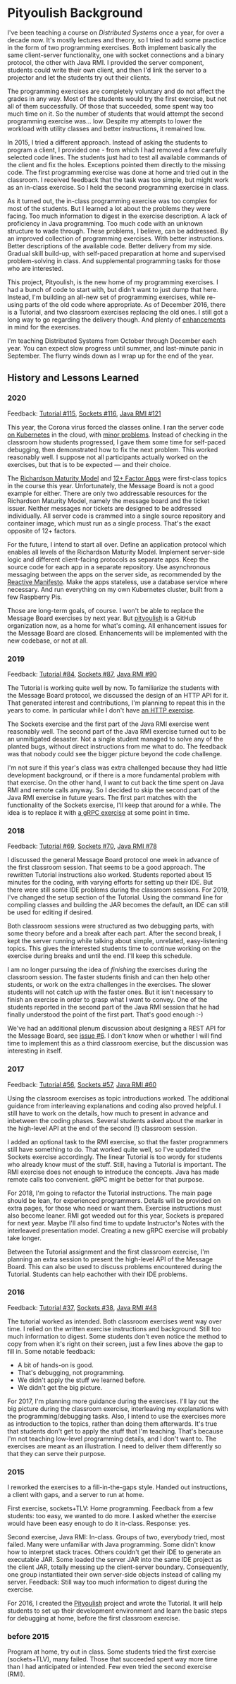 # Pityoulish Background

I've been teaching a course on _Distributed Systems_ once a year, for over a decade now. It's mostly lectures and theory, so I tried to add some practice in the form of two programming exercises. Both implement basically the same client-server functionality, one with socket connections and a binary protocol, the other with Java RMI. I provided the server component, students could write their own client, and then I'd link the server to a projector and let the students try out their clients.

The programming exercises are completely voluntary and do not affect the grades in any way. Most of the students would try the first exercise, but not all of them successfully. Of those that succeeded, some spent way too much time on it. So the number of students that would attempt the second programming exercise was... low. Despite my attempts to lower the workload with utility classes and better instructions, it remained low.

In 2015, I tried a different approach. Instead of asking the students to program a client, I provided one - from which I had removed a few carefully selected code lines. The students just had to test all available commands of the client and fix the holes. Exceptions pointed them directly to the missing code.
The first programming exercise was done at home and tried out in the classroom. I received feedback that the task was too simple, but might work as an in-class exercise. So I held the second programming exercise in class.

As it turned out, the in-class programming exercise was too complex for most of the students. But I learned a lot about the problems they were facing. Too much information to digest in the exercise description. A lack of proficiency in Java programming. Too much code with an unknown structure to wade through.
These problems, I believe, can be addressed. By an improved collection of programming exercises. With better instructions. Better descriptions of the available code. Better delivery from my side. Gradual skill build-up, with self-paced preparation at home and supervised problem-solving in class. And supplemental programming tasks for those who are interested.

This project, Pityoulish, is the new home of my programming exercises. I had a bunch of code to start with, but didn't want to just dump that here. Instead, I'm building an all-new set of programming exercises, while re-using parts of the old code where appropriate. As of December 2016, there is a Tutorial, and two classroom exercises replacing the old ones. I still got a long way to go regarding the delivery though. And plenty of [enhancements](https://github.com/pityoulish/origins/issues?q=is%3Aissue+is%3Aopen+label%3Aenhancement) in mind for the exercises.

I'm teaching Distributed Systems from October through December each year. You can expect slow progress until summer, and last-minute panic in September. The flurry winds down as I wrap up for the end of the year.

## History and Lessons Learned

### 2020

Feedback:
[Tutorial #115](https://github.com/pityoulish/origins/issues/115),
[Sockets #116](https://github.com/pityoulish/origins/issues/116),
[Java RMI #121](https://github.com/pityoulish/origins/issues/121)

This year, the Corona virus forced the classes online. I ran the server code [on Kubernetes](https://github.com/pityoulish/origins/issues/106) in the cloud, with [minor problems](https://github.com/pityoulish/origins/issues/117).
Instead of checking in the classroom how students progressed, I gave them some time for self-paced debugging, then demonstrated how to fix the next problem. This worked reasonably well. I suppose not all participants actually worked on the exercises, but that is to be expected &mdash; and their choice.

The [Richardson Maturity Model](https://martinfowler.com/articles/richardsonMaturityModel.html) and [12+ Factor Apps](https://content.pivotal.io/ebooks/beyond-the-12-factor-app) were first-class topics in the course this year. Unfortunately, the Message Board is not a good example for either.
There are only two addressable resources for the Richardson Maturity Model, namely the message board and the ticket issuer. Neither messages nor tickets are designed to be addressed individually. All server code is crammed into a single source repository and container image, which must run as a single process. That's the exact opposite of 12+ factors.

For the future, I intend to start all over. Define an application protocol which enables all levels of the Richardson Maturity Model. Implement server-side logic and different client-facing protocols as separate apps. Keep the source code for each app in a separate repository. Use asynchronous messaging between the apps on the server side, as recommended by the [Reactive Manifesto](https://www.reactivemanifesto.org/). Make the apps stateless, use a database service where necessary. And run everything on my own Kubernetes cluster, built from a few Raspberry Pis.

Those are long-term goals, of course. I won't be able to replace the Message Board exercises by next year. But [pityoulish](https://github.com/pityoulish) is a GitHub organization now, as a home for what's coming. All enhancement issues for the Message Board are closed. Enhancements will be implemented with the new codebase, or not at all.



### 2019

Feedback:
[Tutorial #84](https://github.com/pityoulish/origins/issues/84),
[Sockets #87](https://github.com/pityoulish/origins/issues/87),
[Java RMI #90](https://github.com/pityoulish/origins/issues/90)

The Tutorial is working quite well by now.
To familiarize the students with the Message Board protocol, we discussed
the design of an HTTP API for it. That generated interest and contributions,
I'm planning to repeat this in the years to come. In particular while I don't
have [an HTTP exercise](https://github.com/pityoulish/origins/issues/6).

The Sockets exercise and the first part of the Java RMI exercise went
reasonably well. The second part of the Java RMI exercise turned out to be
an unmitigated desaster. Not a single student managed to solve any of the
planted bugs, without direct instructions from me what to do. The feedback
was that nobody could see the bigger picture beyond the code challenge.

I'm not sure if this year's class was extra challenged because they had
little development background, or if there is a more fundamental problem
with that exercise. On the other hand, I want to cut back the time spent
on Java RMI and remote calls anyway. So I decided to skip the second part
of the Java RMI exercise in future years. The first part matches with the
functionality of the Sockets exercise, I'll keep that around for a while.
The idea is to replace it with
[a gRPC exercise](https://github.com/pityoulish/origins/issues/36)
at some point in time.


### 2018

Feedback:
[Tutorial #69](https://github.com/pityoulish/origins/issues/69),
[Sockets #70](https://github.com/pityoulish/origins/issues/70),
[Java RMI #78](https://github.com/pityoulish/origins/issues/78)

I discussed the general Message Board protocol one week in advance of the
first classroom session. That seems to be a good approach.
The rewritten Tutorial instructions also worked. Students reported about
15 minutes for the coding, with varying efforts for setting up their IDE.
But there were still some IDE problems during the classroom sessions.
For 2019, I've changed the setup section of the Tutorial.
Using the command line for compiling classes and building the JAR
becomes the default, an IDE can still be used for editing if desired.

Both classroom sessions were structured as two debugging parts,
with some theory before and a break after each part.
After the second break, I kept the server running while talking about
simple, unrelated, easy-listening topics. This gives the interested students
time to continue working on the exercise during breaks and until the end.
I'll keep this schedule.

I am no longer pursuing the idea of _finishing_ the exercises
during the classroom session. The faster students finish and can then
help other students, or work on the extra challenges in the exercises.
The slower students will not catch up with the faster ones. But it
isn't necessary to finish an exercise in order to grasp what I want to convey.
One of the students reported in the second part of the Java RMI session
that he had finally understood the point of the first part.
That's good enough :-)

We've had an additional plenum discussion about designing a REST API
for the Message Board, see [issue #6](https://github.com/pityoulish/origins/issues/6#issuecomment-429380717).
I don't know when or whether I will find time to implement this as
a third classroom exercise, but the discussion was interesting in itself.


### 2017

Feedback:
[Tutorial #56](https://github.com/pityoulish/origins/issues/56),
[Sockets #57](https://github.com/pityoulish/origins/issues/57),
[Java RMI #60](https://github.com/pityoulish/origins/issues/60)

Using the classroom exercises as topic introductions worked. The additional guidance from interleaving explanations and coding also proved helpful. I still have to work on the details, how much to present in advance and inbetween the coding phases.
Several students asked about the marker in the high-level API at the end of the second (!) classroom session.

I added an optional task to the RMI exercise, so that the faster programmers still have something to do. That worked quite well, so I've updated the Sockets exercise accordingly.
The linear Tutorial is too wordy for students who already know must of the stuff. Still, having a Tutorial is important.
The RMI exercise does not enough to introduce the concepts. Java has made remote calls too convenient. gRPC might be better for that purpose.

For 2018, I'm going to refactor the Tutorial instructions. The main page should be lean, for experienced programmers. Details will be provided on extra pages, for those who need or want them.
Exercise instructions must also become leaner. RMI got weeded out for this year, Sockets is prepared for next year.
Maybe I'll also find time to update Instructor's Notes with the interleaved presentation model.
Creating a new gRPC exercise will probably take longer.

Between the Tutorial assignment and the first classroom exercise, I'm planning an extra session to present the high-level API of the Message Board. This can also be used to discuss problems encountered during the Tutorial. Students can help eachother with their IDE problems.


### 2016

Feedback:
[Tutorial #37](https://github.com/pityoulish/origins/issues/37),
[Sockets #38](https://github.com/pityoulish/origins/issues/38),
[Java RMI #48](https://github.com/pityoulish/origins/issues/48)

The tutorial worked as intended. Both classroom exercises went way over time. I relied on the written exercise instructions and background. Still too much information to digest. Some students don't even notice the method to copy from when it's right on their screen, just a few lines above the gap to fill in. Some notable feedback:
* A bit of hands-on is good.
* That's debugging, not programming.
* We didn't apply the stuff we learned before.
* We didn't get the big picture.

For 2017, I'm planning more guidance during the exercises. I'll lay out the big picture during the classroom exercise, interleaving my explanations with the programming/debugging tasks. Also, I intend to use the exercises more as introduction to the topics, rather than doing them afterwards.
It's true that students don't get to apply the stuff that I'm teaching. That's because I'm not teaching low-level programming details, and I don't want to. The exercises are meant as an illustration. I need to deliver them differently so that they can serve their purpose.

### 2015
I reworked the exercises to a fill-in-the-gaps style. Handed out instructions, a client with gaps, and a server to run at home.

First exercise, sockets+TLV: Home programming. Feedback from a few students: too easy, we wanted to do more. I asked whether the exercise would have been easy enough to do it in-class. Response: yes.

Second exercise, Java RMI: In-class. Groups of two, everybody tried, most failed. Many were unfamiliar with Java programming. Some didn't know how to interpret stack traces. Others couldn't get their IDE to generate an executable JAR. Some loaded the server JAR into the same IDE project as the client JAR, totally messing up the client-server boundary. Consequently, one group instantiated their own server-side objects instead of calling my server. Feedback: Still way too much information to digest during the exercise.

For 2016,
I created the [Pityoulish](https://github.com/pityoulish/origins) project and wrote the Tutorial. It will help students to set up their development environment and learn the basic steps for debugging at home, before the first classroom exercise.

### before 2015
Program at home, try out in class. Some students tried the first exercise (sockets+TLV), many failed. Those that succeeded spent way more time than I had anticipated or intended. Few even tried the second exercise (RMI).
